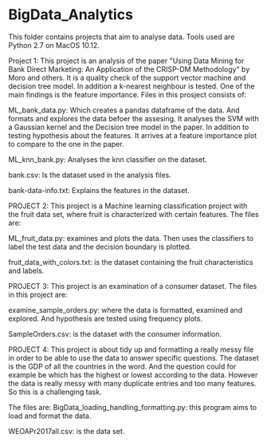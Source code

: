# BigData_Analytics

This folder contains projects that aim to analyse data. 
Tools used are Python 2.7 on MacOS 10.12. 


Project 1: 
This project is an analysis of the paper "Using Data Mining for Bank Direct Marketing: An Application of the CRISP-DM Methodology" by Moro and others. 
It is a quality check of the support vector machine and decision tree model. In addition a k-nearest neighbour is tested. 
One of the main findings is the feature importance. 
Files in this prosject consists of:

ML_bank_data.py: Which creates a pandas dataframe of the data. And formats and explores the data befoer the assesing.
It analyses the SVM with a Gaussian kernel and the Decision tree model in the paper. In addition to testing hypothesis about the features.
It arrives at a feature importance plot to compare to the one in the paper. 

ML_knn_bank.py: Analyses the knn classifier on the dataset. 

bank.csv: Is the dataset used in the analysis files. 

bank-data-info.txt: Explains the features in the dataset. 






PROJECT 2: 
This project is a Machine learning classification project with the fruit data set, where fruit is characterized with certain features. 
The files are:

ML_fruit_data.py: examines and plots the data. Then uses the classifiers to label the test data and the decision boundary 
is plotted. 

fruit_data_with_colors.txt: is the dataset containing the fruit characteristics and labels. 




PROJECT 3: 
This project is an examination of a consumer dataset. 
The files in this project are: 

examine_sample_orders.py: where the data is formatted, examined and explored. And hypothesis are tested using frequency plots. 

SampleOrders.csv: is the dataset with the consumer information.




PROJECT 4: 
This project is about tidy up and formatting a really messy file in order to be able to use the data to answer specific questions. 
The dataset is the GDP of all the countries in the word. And the question could for example be which has the highest or lowest according to the data. 
However the data is really messy with many duplicate entries and too many features. So this is a challenging task.

The files are: 
BigData_loading_handling_formatting.py: this program aims to load and format the data.

WEOAPr2017all.csv: is the data set. 


